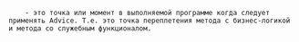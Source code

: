 		- это точка или момент в выполняемой программе когда следует применять Advice. Т.е. это точка переплетения метода с бизнес-логикой и метода со служебным функционалом.